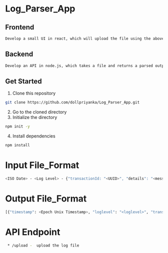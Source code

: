 # Log_Parser_App

## Frontend
```sh
Develop a small UI in react, which will upload the file using the above API and let the user download the JSON file received from the API response.It can be a simple UI with a button to upload a file and the button can have a loader while the API is being called. After successful response, download the JSON file without user intervention. If there is an error, show an alert.
```

## Backend
```sh
Develop an API in node.js, which takes a file and returns a parsed output as JSON.
```

## Get Started

1. Clone this repository
```sh
git clone https://github.com/dollpriyanka/Log_Parser_App.git
```
2. Go to the cloned directory
3. Initialize the directory
```sh
npm init -y
```
4. Install dependencies
```sh
npm install
```

# Input File_Format
```sh
<ISO Date> - <Log Level> - {"transactionId: "<UUID>", "details": "<message event/action description>", "err": "<Optional, error description>", ...<additional log information>}
```

# Output File_Format
```sh
[{"timestamp": <Epoch Unix Timestamp>, "loglevel": "<loglevel>", "transactionId: "<UUID>", "err": "<Error message>" }]
```

# API Endpoint
```sh
 * /upload -  upload the log file

```
